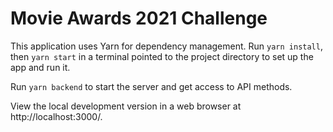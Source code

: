# Movie Awards 2021 Challenge

This application uses Yarn for dependency management. Run `yarn install`, then `yarn start` in a terminal pointed to the project directory to set up the app and run it.

Run `yarn backend` to start the server and get access to API methods.

View the local development version in a web browser at http://localhost:3000/.
